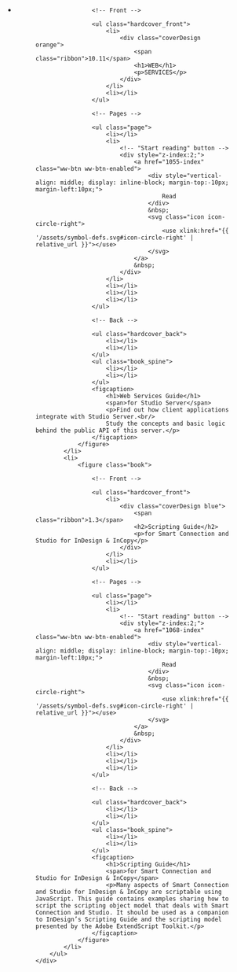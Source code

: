 <div class="container">
	<div class="component">
		<ul class="align">
			<li>
				<figure class="book">

					<!-- Front -->
					
					<ul class="hardcover_front">
						<li>
							<div class="coverDesign orange">
								<span class="ribbon">10.11</span>
								<h1>WEB</h1>
								<p>SERVICES</p>
							</div>
						</li>
						<li></li>
					</ul>

					<!-- Pages -->

					<ul class="page">
						<li></li>
						<li>
							<!-- "Start reading" button -->
							<div style="z-index:2;">
								<a href="1055-index" class="ww-btn ww-btn-enabled">
									<div style="vertical-align: middle; display: inline-block; margin-top:-10px; margin-left:10px;">
										Read
									</div>
									&nbsp;
									<svg class="icon icon-circle-right">
										<use xlink:href="{{ '/assets/symbol-defs.svg#icon-circle-right' | relative_url }}"></use>
									</svg>
								</a>
								&nbsp;
							</div>
						</li>
						<li></li>
						<li></li>
						<li></li>
					</ul>

					<!-- Back -->

					<ul class="hardcover_back">
						<li></li>
						<li></li>
					</ul>
					<ul class="book_spine">
						<li></li>
						<li></li>
					</ul>
					<figcaption>
						<h1>Web Services Guide</h1>
						<span>for Studio Server</span>
						<p>Find out how client applications integrate with Studio Server.<br/> 
						Study the concepts and basic logic behind the public API of this server.</p>
					</figcaption>
				</figure>
			</li>
			<li>
				<figure class="book">

					<!-- Front -->
					
					<ul class="hardcover_front">
						<li>
							<div class="coverDesign blue">
								<span class="ribbon">1.3</span>
								<h2>Scripting Guide</h2>
								<p>for Smart Connection and Studio for InDesign & InCopy</p>
							</div>
						</li>
						<li></li>
					</ul>

					<!-- Pages -->

					<ul class="page">
						<li></li>
						<li>
							<!-- "Start reading" button -->
							<div style="z-index:2;">
								<a href="1068-index" class="ww-btn ww-btn-enabled">
									<div style="vertical-align: middle; display: inline-block; margin-top:-10px; margin-left:10px;">
										Read
									</div>
									&nbsp;
									<svg class="icon icon-circle-right">
										<use xlink:href="{{ '/assets/symbol-defs.svg#icon-circle-right' | relative_url }}"></use>
									</svg>
								</a>
								&nbsp;
							</div>
						</li>
						<li></li>
						<li></li>
						<li></li>
					</ul>

					<!-- Back -->

					<ul class="hardcover_back">
						<li></li>
						<li></li>
					</ul>
					<ul class="book_spine">
						<li></li>
						<li></li>
					</ul>
					<figcaption>
						<h1>Scripting Guide</h1>
						<span>for Smart Connection and Studio for InDesign & InCopy</span>
						<p>Many aspects of Smart Connection and Studio for InDesign & InCopy are scriptable using JavaScript. This guide contains examples sharing how to script the scripting object model that deals with Smart Connection and Studio. It should be used as a companion to InDesign’s Scripting Guide and the scripting model presented by the Adobe ExtendScript Toolkit.</p>
					</figcaption>
				</figure>
			</li>
		</ul>
	</div>
</div><!-- /container -->
